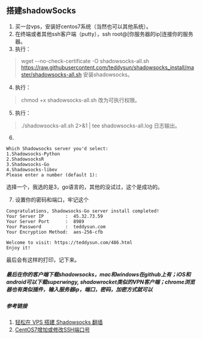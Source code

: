 ## 搭建shadowSocks

1. 买一台vps，安装好centos7系统（当然也可以其他系统）。
2. 在终端或者其他ssh客户端（putty），ssh root@[你服务器的ip]连接你的服务器。
3. 执行：
> wget --no-check-certificate -O shadowsocks-all.sh https://raw.githubusercontent.com/teddysun/shadowsocks_install/master/shadowsocks-all.sh 安装shadowsocks。
4. 执行：
> chmod +x shadowsocks-all.sh 改为可执行权限。
5. 执行： 
> ./shadowsocks-all.sh 2>&1 | tee shadowsocks-all.log 日志输出。
6. 

```
Which Shadowsocks server you'd select:
1.Shadowsocks-Python
2.ShadowsocksR
3.Shadowsocks-Go
4.Shadowsocks-libev
Please enter a number (default 1):
```
选择一个，我选的是3，go语言的，其他的没试过，这个是成功的。

7. 设置你的密码和端口，牢记这个

```
Congratulations, Shadowsocks-Go server install completed!
Your Server IP        :  45.32.73.59
Your Server Port      :  8989
Your Password         :  teddysun.com
Your Encryption Method:  aes-256-cfb

Welcome to visit: https://teddysun.com/486.html
Enjoy it!
```
最后会有这样的打印，记下来。

##### 最后在你的客户端下载shadowsocks，mac和windows在github上有；iOS和android可以下载superwingy, shadowrocket类似的VPN客户端；chrome浏览器也有类似插件，输入服务器ip，端口，密码，加密方式就可以

##### 参考链接
1. [轻松在 VPS 搭建 Shadowsocks 翻墙](https://www.diycode.cc/topics/738)
2. [CentOS7增加或修改SSH端口号](https://blog.csdn.net/ausboyue/article/details/53691953)